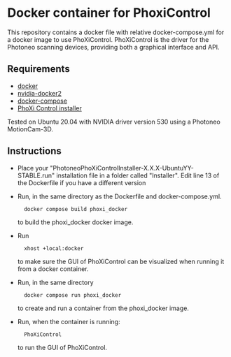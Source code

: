# Docker container for PhoxiControl

This repository contains a docker file with relative docker-compose.yml for a docker image to use PhoXiControl. PhoXiControl is the driver for the Photoneo scanning devices, providing both a graphical interface and API.

## Requirements

- [docker](https://docs.docker.com/install/)
- [nvidia-docker2](https://docs.nvidia.com/datacenter/cloud-native/container-toolkit/install-guide.html#docker)
- [docker-compose](https://docs.docker.com/compose/install/)
- [PhoXi Control installer](https://www.photoneo.com/downloads/phoxi-control/)

Tested on Ubuntu 20.04 with NVIDIA driver version 530 using a Photoneo MotionCam-3D.

## Instructions
- Place your "PhotoneoPhoXiControlInstaller-X.X.X-UbuntuYY-STABLE.run" installation file in a folder called "Installer". Edit line 13 of the Dockerfile if you have a different version
- Run, in the same directory  as the Dockerfile and docker-compose.yml.

        docker compose build phoxi_docker

    to build the phoxi_docker docker image.
- Run
  
        xhost +local:docker
        
    to make sure the GUI of PhoXiControl can be visualized when running it from a docker container.
- Run, in the same directory
  
        docker compose run phoxi_docker

    to create and run a container from the phoxi_docker image.
- Run, when the container is running:
  
        PhoXiControl

    to run the GUI of PhoXiControl.
